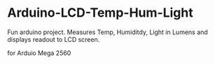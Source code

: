 # Arduino-LCD-Temp-Hum-Light

Fun arduino project. Measures Temp, Humiditdy, Light in Lumens and displays readout to LCD screen.

for Arduio Mega 2560
